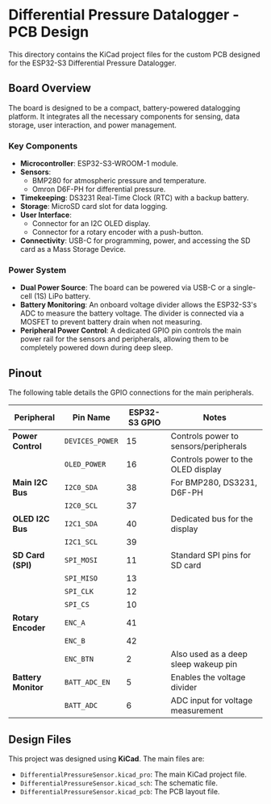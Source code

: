 # Differential Pressure Datalogger - PCB Design

This directory contains the KiCad project files for the custom PCB designed for the ESP32-S3 Differential Pressure Datalogger.

## Board Overview

The board is designed to be a compact, battery-powered datalogging platform. It integrates all the necessary components for sensing, data storage, user interaction, and power management.

### Key Components

*   **Microcontroller**: ESP32-S3-WROOM-1 module.
*   **Sensors**:
    *   BMP280 for atmospheric pressure and temperature.
    *   Omron D6F-PH for differential pressure.
*   **Timekeeping**: DS3231 Real-Time Clock (RTC) with a backup battery.
*   **Storage**: MicroSD card slot for data logging.
*   **User Interface**:
    *   Connector for an I2C OLED display.
    *   Connector for a rotary encoder with a push-button.
*   **Connectivity**: USB-C for programming, power, and accessing the SD card as a Mass Storage Device.

### Power System

*   **Dual Power Source**: The board can be powered via USB-C or a single-cell (1S) LiPo battery.
*   **Battery Monitoring**: An onboard voltage divider allows the ESP32-S3's ADC to measure the battery voltage. The divider is connected via a MOSFET to prevent battery drain when not measuring.
*   **Peripheral Power Control**: A dedicated GPIO pin controls the main power rail for the sensors and peripherals, allowing them to be completely powered down during deep sleep.

## Pinout

The following table details the GPIO connections for the main peripherals.

| Peripheral              | Pin Name        | ESP32-S3 GPIO | Notes                               |
| ----------------------- | --------------- | ------------- | ----------------------------------- |
| **Power Control**       | `DEVICES_POWER` | 15            | Controls power to sensors/peripherals |
|                         | `OLED_POWER`    | 16            | Controls power to the OLED display    |
| **Main I2C Bus**        | `I2C0_SDA`      | 38            | For BMP280, DS3231, D6F-PH          |
|                         | `I2C0_SCL`      | 37            |                                     |
| **OLED I2C Bus**        | `I2C1_SDA`      | 40            | Dedicated bus for the display       |
|                         | `I2C1_SCL`      | 39            |                                     |
| **SD Card (SPI)**       | `SPI_MOSI`      | 11            | Standard SPI pins for SD card       |
|                         | `SPI_MISO`      | 13            |                                     |
|                         | `SPI_CLK`       | 12            |                                     |
|                         | `SPI_CS`        | 10            |                                     |
| **Rotary Encoder**      | `ENC_A`         | 41            |                                     |
|                         | `ENC_B`         | 42            |                                     |
|                         | `ENC_BTN`       | 2             | Also used as a deep sleep wakeup pin|
| **Battery Monitor**     | `BATT_ADC_EN`   | 5             | Enables the voltage divider         |
|                         | `BATT_ADC`      | 6             | ADC input for voltage measurement   |

## Design Files

This project was designed using **KiCad**. The main files are:

*   `DifferentialPressureSensor.kicad_pro`: The main KiCad project file.
*   `DifferentialPressureSensor.kicad_sch`: The schematic file.
*   `DifferentialPressureSensor.kicad_pcb`: The PCB layout file.
